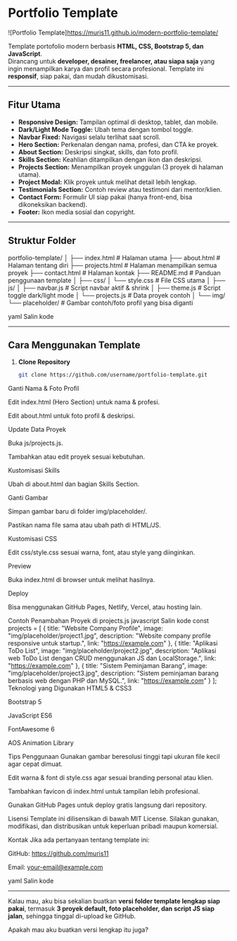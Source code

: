# Portfolio Template

![Portfolio Template]https://muris11.github.io/modern-portfolio-template/  

Template portofolio modern berbasis **HTML, CSS, Bootstrap 5, dan JavaScript**.  
Dirancang untuk **developer, desainer, freelancer, atau siapa saja** yang ingin menampilkan karya dan profil secara profesional. Template ini **responsif**, siap pakai, dan mudah dikustomisasi.

---

## Fitur Utama
- **Responsive Design:** Tampilan optimal di desktop, tablet, dan mobile.  
- **Dark/Light Mode Toggle:** Ubah tema dengan tombol toggle.  
- **Navbar Fixed:** Navigasi selalu terlihat saat scroll.  
- **Hero Section:** Perkenalan dengan nama, profesi, dan CTA ke proyek.  
- **About Section:** Deskripsi singkat, skills, dan foto profil.  
- **Skills Section:** Keahlian ditampilkan dengan ikon dan deskripsi.  
- **Projects Section:** Menampilkan proyek unggulan (3 proyek di halaman utama).  
- **Project Modal:** Klik proyek untuk melihat detail lebih lengkap.  
- **Testimonials Section:** Contoh review atau testimoni dari mentor/klien.  
- **Contact Form:** Formulir UI siap pakai (hanya front-end, bisa dikoneksikan backend).  
- **Footer:** Ikon media sosial dan copyright.

---

## Struktur Folder
portfolio-template/
│
├── index.html # Halaman utama
├── about.html # Halaman tentang diri
├── projects.html # Halaman menampilkan semua proyek
├── contact.html # Halaman kontak
├── README.md # Panduan penggunaan template
│
├── css/
│ └── style.css # File CSS utama
│
├── js/
│ ├── navbar.js # Script navbar aktif & shrink
│ ├── theme.js # Script toggle dark/light mode
│ └── projects.js # Data proyek contoh
│
└── img/
└── placeholder/ # Gambar contoh/foto profil yang bisa diganti

yaml
Salin kode

---

## Cara Menggunakan Template

1. **Clone Repository**
   ```bash
   git clone https://github.com/username/portfolio-template.git
Ganti Nama & Foto Profil

Edit index.html (Hero Section) untuk nama & profesi.

Edit about.html untuk foto profil & deskripsi.

Update Data Proyek

Buka js/projects.js.

Tambahkan atau edit proyek sesuai kebutuhan.

Kustomisasi Skills

Ubah di about.html dan bagian Skills Section.

Ganti Gambar

Simpan gambar baru di folder img/placeholder/.

Pastikan nama file sama atau ubah path di HTML/JS.

Kustomisasi CSS

Edit css/style.css sesuai warna, font, atau style yang diinginkan.

Preview

Buka index.html di browser untuk melihat hasilnya.

Deploy

Bisa menggunakan GitHub Pages, Netlify, Vercel, atau hosting lain.

Contoh Penambahan Proyek di projects.js
javascript
Salin kode
const projects = [
  {
    title: "Website Company Profile",
    image: "img/placeholder/project1.jpg",
    description: "Website company profile responsive untuk startup.",
    link: "https://example.com"
  },
  {
    title: "Aplikasi ToDo List",
    image: "img/placeholder/project2.jpg",
    description: "Aplikasi web ToDo List dengan CRUD menggunakan JS dan LocalStorage.",
    link: "https://example.com"
  },
  {
    title: "Sistem Peminjaman Barang",
    image: "img/placeholder/project3.jpg",
    description: "Sistem peminjaman barang berbasis web dengan PHP dan MySQL.",
    link: "https://example.com"
  }
];
Teknologi yang Digunakan
HTML5 & CSS3

Bootstrap 5

JavaScript ES6

FontAwesome 6

AOS Animation Library

Tips Penggunaan
Gunakan gambar beresolusi tinggi tapi ukuran file kecil agar cepat dimuat.

Edit warna & font di style.css agar sesuai branding personal atau klien.

Tambahkan favicon di index.html untuk tampilan lebih profesional.

Gunakan GitHub Pages untuk deploy gratis langsung dari repository.

Lisensi
Template ini dilisensikan di bawah MIT License.
Silakan gunakan, modifikasi, dan distribusikan untuk keperluan pribadi maupun komersial.

Kontak
Jika ada pertanyaan tentang template ini:

GitHub: https://github.com/muris11

Email: your-email@example.com

yaml
Salin kode

---

Kalau mau, aku bisa sekalian buatkan **versi folder template lengkap siap pakai**, termasuk **3 proyek default, foto placeholder, dan script JS siap jalan**, sehingga tinggal di-upload ke GitHub.  

Apakah mau aku buatkan versi lengkap itu juga?
